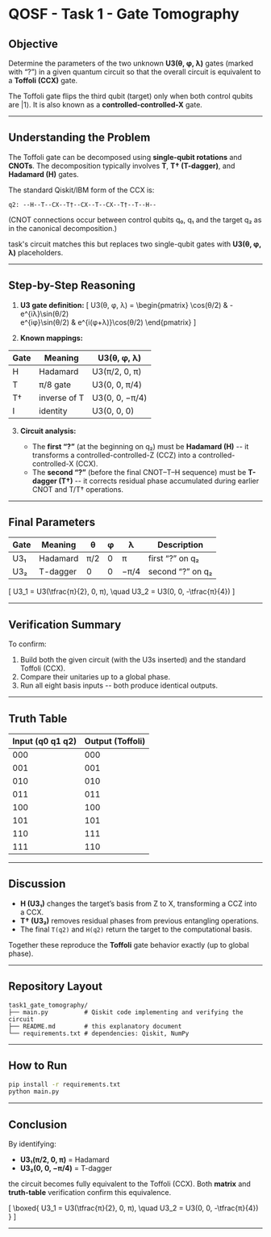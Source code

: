 # QOSF - Task 1 - Gate Tomography

## Objective

Determine the parameters of the two unknown **U3(θ, φ, λ)** gates (marked with “?”) in a given quantum circuit so that the overall circuit is equivalent to a **Toffoli (CCX)** gate.

The Toffoli gate flips the third qubit (target) only when both control qubits are |1⟩.
It is also known as a **controlled-controlled-X** gate.

---

## Understanding the Problem

The Toffoli gate can be decomposed using **single-qubit rotations** and **CNOTs**.
The decomposition typically involves **T**, **T† (T-dagger)**, and **Hadamard (H)** gates.

The standard Qiskit/IBM form of the CCX is:

```
q2: --H--T--CX--T†--CX--T--CX--T†--T--H--

```
(CNOT connections occur between control qubits q₀, q₁ and the target q₂ as in the canonical decomposition.)

task's circuit matches this but replaces two single-qubit gates with **U3(θ, φ, λ)** placeholders.

---

## Step-by-Step Reasoning

1. **U3 gate definition:**
   [
   U3(θ, φ, λ) =
   \begin{pmatrix}
   \cos(θ/2) & -e^{iλ}\sin(θ/2) \
   e^{iφ}\sin(θ/2) & e^{i(φ+λ)}\cos(θ/2)
   \end{pmatrix}
   ]

2. **Known mappings:**

| Gate | Meaning      | U3(θ, φ, λ)    |
| ---- | ------------ | -------------- |
| H    | Hadamard     | U3(π/2, 0, π)  |
| T    | π/8 gate     | U3(0, 0, π/4)  |
| T†   | inverse of T | U3(0, 0, −π/4) |
| I    | identity     | U3(0, 0, 0)    |

3. **Circuit analysis:**

   * The **first “?”** (at the beginning on q₂) must be **Hadamard (H)** -- it transforms a controlled-controlled-Z (CCZ) into a controlled-controlled-X (CCX). 
   * The **second “?”** (before the final CNOT–T–H sequence) must be **T-dagger (T†)** -- it corrects residual phase accumulated during earlier CNOT and T/T† operations.

---

## Final Parameters

| Gate | Meaning  | θ   | φ | λ    | Description      |
| ---- | -------- | --- | - | ---- | ---------------- |
| U3₁  | Hadamard | π/2 | 0 | π    | first “?” on q₂  |
| U3₂  | T-dagger | 0   | 0 | −π/4 | second “?” on q₂ |

[
U3_1 = U3(\tfrac{π}{2}, 0, π), \quad U3_2 = U3(0, 0, -\tfrac{π}{4})
]

---

## Verification Summary

To confirm:

1. Build both the given circuit (with the U3s inserted) and the standard Toffoli (CCX).
2. Compare their unitaries up to a global phase.
3. Run all eight basis inputs -- both produce identical outputs.

---

## Truth Table

| Input (q0 q1 q2) | Output (Toffoli) |
| ---------------- | ---------------- |
| 000              | 000              |
| 001              | 001              |
| 010              | 010              |
| 011              | 011              |
| 100              | 100              |
| 101              | 101              |
| 110              | 111              |
| 111              | 110              |

---

## Discussion

* **H (U3₁)** changes the target’s basis from Z to X, transforming a CCZ into a CCX.
* **T† (U3₂)** removes residual phases from previous entangling operations.
* The final `T(q2)` and `H(q2)` return the target to the computational basis.

Together these reproduce the **Toffoli** gate behavior exactly (up to global phase).

---

## Repository Layout

```
task1_gate_tomography/
├── main.py          # Qiskit code implementing and verifying the circuit
├── README.md        # this explanatory document
└── requirements.txt # dependencies: Qiskit, NumPy
```

---

## How to Run

```bash
pip install -r requirements.txt
python main.py
```

---

## Conclusion

By identifying:

* **U3₁(π/2, 0, π)** = Hadamard
* **U3₂(0, 0, −π/4)** = T-dagger

the circuit becomes fully equivalent to the Toffoli (CCX).
Both **matrix** and **truth-table** verification confirm this equivalence.

[
\boxed{
U3_1 = U3(\tfrac{π}{2}, 0, π), \quad U3_2 = U3(0, 0, -\tfrac{π}{4})
}
]

---

